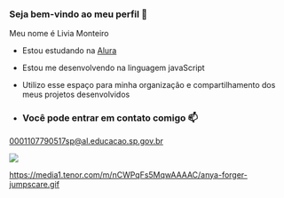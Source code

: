 ### Seja bem-vindo ao meu perfil 💜

Meu nome é Livia Monteiro 

- Estou estudando na [Alura](https://www.alura.com.br)
- Estou me desenvolvendo na linguagem javaScript
- Utilizo esse espaço para minha organização e compartilhamento dos meus projetos desenvolvidos

- ### Você pode entrar em contato comigo 📫
  
 0001107790517sp@al.educacao.sp.gov.br  




 
![](https://media1.tenor.com/m/nCWPqFs5MqwAAAAC/anya-forger-jumpscare.gif)

https://media1.tenor.com/m/nCWPqFs5MqwAAAAC/anya-forger-jumpscare.gif
